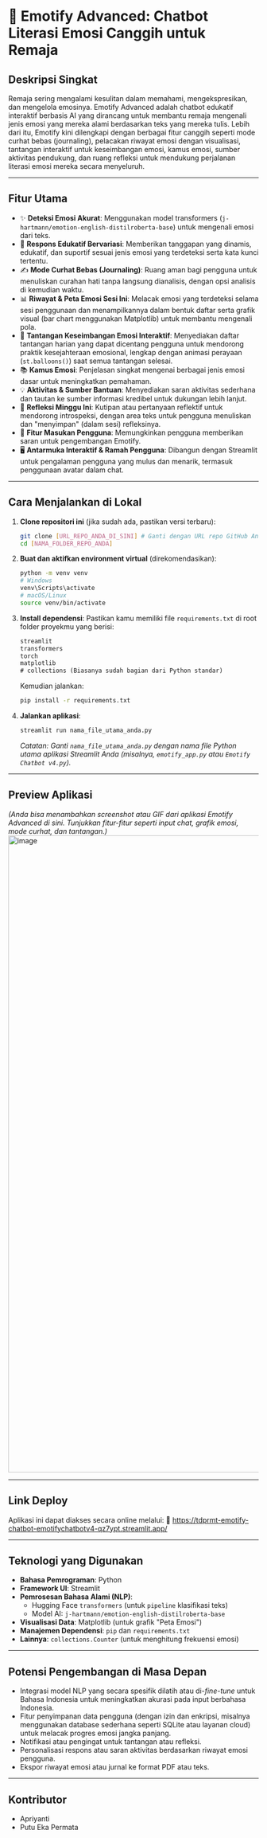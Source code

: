 # 🚀 Emotify Advanced: Chatbot Literasi Emosi Canggih untuk Remaja

## Deskripsi Singkat

Remaja sering mengalami kesulitan dalam memahami, mengekspresikan, dan mengelola emosinya. Emotify Advanced adalah chatbot edukatif interaktif berbasis AI yang dirancang untuk membantu remaja mengenali jenis emosi yang mereka alami berdasarkan teks yang mereka tulis. Lebih dari itu, Emotify kini dilengkapi dengan berbagai fitur canggih seperti mode curhat bebas (journaling), pelacakan riwayat emosi dengan visualisasi, tantangan interaktif untuk keseimbangan emosi, kamus emosi, sumber aktivitas pendukung, dan ruang refleksi untuk mendukung perjalanan literasi emosi mereka secara menyeluruh.

---

## Fitur Utama

- ✨ **Deteksi Emosi Akurat**: Menggunakan model transformers (`j-hartmann/emotion-english-distilroberta-base`) untuk mengenali emosi dari teks.
- 💬 **Respons Edukatif Bervariasi**: Memberikan tanggapan yang dinamis, edukatif, dan suportif sesuai jenis emosi yang terdeteksi serta kata kunci tertentu.
- ✍️ **Mode Curhat Bebas (Journaling)**: Ruang aman bagi pengguna untuk menuliskan curahan hati tanpa langsung dianalisis, dengan opsi analisis di kemudian waktu.
- 📊 **Riwayat & Peta Emosi Sesi Ini**: Melacak emosi yang terdeteksi selama sesi penggunaan dan menampilkannya dalam bentuk daftar serta grafik visual (bar chart menggunakan Matplotlib) untuk membantu mengenali pola.
- 🎯 **Tantangan Keseimbangan Emosi Interaktif**: Menyediakan daftar tantangan harian yang dapat dicentang pengguna untuk mendorong praktik kesejahteraan emosional, lengkap dengan animasi perayaan (`st.balloons()`) saat semua tantangan selesai.
- 📚 **Kamus Emosi**: Penjelasan singkat mengenai berbagai jenis emosi dasar untuk meningkatkan pemahaman.
- 💡 **Aktivitas & Sumber Bantuan**: Menyediakan saran aktivitas sederhana dan tautan ke sumber informasi kredibel untuk dukungan lebih lanjut.
- 🤔 **Refleksi Minggu Ini**: Kutipan atau pertanyaan reflektif untuk mendorong introspeksi, dengan area teks untuk pengguna menuliskan dan "menyimpan" (dalam sesi) refleksinya.
- 📢 **Fitur Masukan Pengguna**: Memungkinkan pengguna memberikan saran untuk pengembangan Emotify.
- 🖥️ **Antarmuka Interaktif & Ramah Pengguna**: Dibangun dengan Streamlit untuk pengalaman pengguna yang mulus dan menarik, termasuk penggunaan avatar dalam chat.

---

## Cara Menjalankan di Lokal

1.  **Clone repositori ini** (jika sudah ada, pastikan versi terbaru):
    ```bash
    git clone [URL_REPO_ANDA_DI_SINI] # Ganti dengan URL repo GitHub Anda
    cd [NAMA_FOLDER_REPO_ANDA]
    ```

2.  **Buat dan aktifkan environment virtual** (direkomendasikan):
    ```bash
    python -m venv venv
    # Windows
    venv\Scripts\activate
    # macOS/Linux
    source venv/bin/activate
    ```

3.  **Install dependensi**:
    Pastikan kamu memiliki file `requirements.txt` di root folder proyekmu yang berisi:
    ```txt
    streamlit
    transformers
    torch
    matplotlib
    # collections (Biasanya sudah bagian dari Python standar)
    ```
    Kemudian jalankan:
    ```bash
    pip install -r requirements.txt
    ```

4.  **Jalankan aplikasi**:
    ```bash
    streamlit run nama_file_utama_anda.py
    ```
    *Catatan: Ganti `nama_file_utama_anda.py` dengan nama file Python utama aplikasi Streamlit Anda (misalnya, `emotify_app.py` atau `Emotify Chatbot v4.py`).*

---

## Preview Aplikasi

*(Anda bisa menambahkan screenshot atau GIF dari aplikasi Emotify Advanced di sini. Tunjukkan fitur-fitur seperti input chat, grafik emosi, mode curhat, dan tantangan.)*
<img width="1280" alt="image" src="https://github.com/user-attachments/assets/41bc933c-b209-46f6-921e-dc19ef17f9be" />

---

## Link Deploy

Aplikasi ini dapat diakses secara online melalui:
🔗 https://tdprmt-emotify-chatbot-emotifychatbotv4-qz7ypt.streamlit.app/

---

## Teknologi yang Digunakan

* **Bahasa Pemrograman**: Python
* **Framework UI**: Streamlit
* **Pemrosesan Bahasa Alami (NLP)**:
    * Hugging Face `transformers` (untuk `pipeline` klasifikasi teks)
    * Model AI: `j-hartmann/emotion-english-distilroberta-base`
* **Visualisasi Data**: Matplotlib (untuk grafik "Peta Emosi")
* **Manajemen Dependensi**: `pip` dan `requirements.txt`
* **Lainnya**: `collections.Counter` (untuk menghitung frekuensi emosi)

---

## Potensi Pengembangan di Masa Depan

* Integrasi model NLP yang secara spesifik dilatih atau di-*fine-tune* untuk Bahasa Indonesia untuk meningkatkan akurasi pada input berbahasa Indonesia.
* Fitur penyimpanan data pengguna (dengan izin dan enkripsi, misalnya menggunakan database sederhana seperti SQLite atau layanan cloud) untuk melacak progres emosi jangka panjang.
* Notifikasi atau pengingat untuk tantangan atau refleksi.
* Personalisasi respons atau saran aktivitas berdasarkan riwayat emosi pengguna.
* Ekspor riwayat emosi atau jurnal ke format PDF atau teks.

---

## Kontributor

* Apriyanti
* Putu Eka Permata

